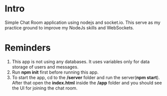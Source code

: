 # Intro
Simple Chat Room application using nodejs and socket.io. This serve as my practice ground to improve my NodeJs skills and WebSockets.

# Reminders
 1. This app is not using any databases. It uses variables only for data storage of users and messages.
 2. Run **npm init** first before running this app.
 3. To start the app, cd to the **/server** folder and run the server(**npm start**). After that open the **index.html** inside the **/app** folder and you should see the UI for joining the chat room.
